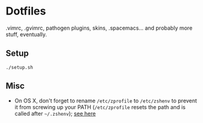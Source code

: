 # Dotfiles

.vimrc, .gvimrc, pathogen plugins, skins, .spacemacs... and probably more stuff, eventually.

## Setup

    ./setup.sh

## Misc

- On OS X, don't forget to rename `/etc/zprofile` to `/etc/zshenv` to prevent it from screwing up your PATH (`/etc/zprofile` resets the path and is called after `~/.zshenv`); [see here](https://emacs.stackexchange.com/questions/30397/package-exec-path-from-shell-isnt-setting-path-variables-from-zshenv-on-ma#comment46856_30397)
